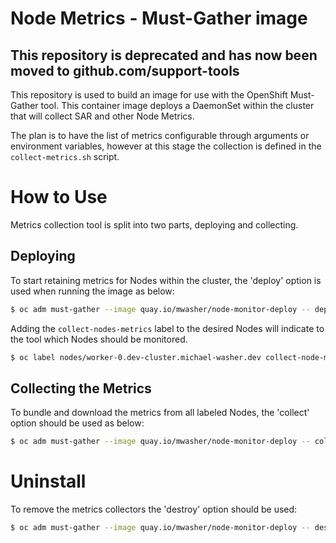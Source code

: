 # Node Metrics - Must-Gather image

## This repository is deprecated and has now been moved to github.com/support-tools

This repository is used to build an image for use with the OpenShift Must-Gather tool.
This container image deploys a DaemonSet within the cluster that will collect SAR and other Node Metrics.

The plan is to have the list of metrics configurable through arguments or environment variables, however at this stage the collection is defined in the `collect-metrics.sh` script.

# How to Use
Metrics collection tool is split into two parts, deploying and collecting.

## Deploying
To start retaining metrics for Nodes within the cluster, the 'deploy' option is used when running the image as below:
```bash 
$ oc adm must-gather --image quay.io/mwasher/node-monitor-deploy -- deploy
```

Adding the `collect-nodes-metrics` label to the desired Nodes will indicate to the tool which Nodes should be monitored.
```bash 
$ oc label nodes/worker-0.dev-cluster.michael-washer.dev collect-node-metrics=""
```

## Collecting the Metrics
To bundle and download the metrics from all labeled Nodes, the 'collect' option should be used as below:
```bash 
$ oc adm must-gather --image quay.io/mwasher/node-monitor-deploy -- collect
```

# Uninstall
To remove the metrics collectors the 'destroy' option should be used:
```bash 
$ oc adm must-gather --image quay.io/mwasher/node-monitor-deploy -- destroy
```
